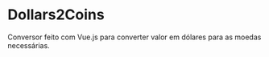 # Dollars2Coins
Conversor feito com Vue.js para converter valor em dólares para as moedas necessárias.
